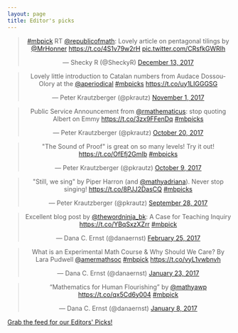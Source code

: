 ```yaml
---
layout: page
title: Editor's picks
---
```


<blockquote class="twitter-tweet" align="center" data-width="500"><p lang="en" dir="ltr"><a href="https://twitter.com/hashtag/mbpick?src=hash&amp;ref_src=twsrc%5Etfw">#mbpick</a> RT <a href="https://twitter.com/republicofmath?ref_src=twsrc%5Etfw">@republicofmath</a>: Lovely article on pentagonal tilings by <a href="https://twitter.com/MrHonner?ref_src=twsrc%5Etfw">@MrHonner</a> <a href="https://t.co/4S1v79w2rH">https://t.co/4S1v79w2rH</a> <a href="https://t.co/CRsfkGWRlh">pic.twitter.com/CRsfkGWRlh</a></p>&mdash; Shecky R (@SheckyR) <a href="https://twitter.com/SheckyR/status/941044031068438528?ref_src=twsrc%5Etfw">December 13, 2017</a></blockquote>
<script async src="https://platform.twitter.com/widgets.js" charset="utf-8"></script>

<blockquote class="twitter-tweet" align="center" data-width="500"><p lang="en" dir="ltr">Lovely little introduction to Catalan numbers from Audace Dossou-Olory at the <a href="https://twitter.com/aperiodical?ref_src=twsrc%5Etfw">@aperiodical</a> <a href="https://twitter.com/hashtag/mbpicks?src=hash&amp;ref_src=twsrc%5Etfw">#mbpicks</a> <a href="https://t.co/uy1LIGGGSG">https://t.co/uy1LIGGGSG</a></p>&mdash; Peter Krautzberger (@pkrautz) <a href="https://twitter.com/pkrautz/status/925855169971195905?ref_src=twsrc%5Etfw">November 1, 2017</a></blockquote>
<script async src="https://platform.twitter.com/widgets.js" charset="utf-8"></script>

<blockquote class="twitter-tweet" align="center" data-width="500"><p lang="en" dir="ltr">Public Service Announcement from <a href="https://twitter.com/rmathematicus?ref_src=twsrc%5Etfw">@rmathematicus</a>: stop quoting Albert on Emmy <a href="https://t.co/3zx9FFenDq">https://t.co/3zx9FFenDq</a> <a href="https://twitter.com/hashtag/mbpicks?src=hash&amp;ref_src=twsrc%5Etfw">#mbpicks</a></p>&mdash; Peter Krautzberger (@pkrautz) <a href="https://twitter.com/pkrautz/status/921420657426141186?ref_src=twsrc%5Etfw">October 20, 2017</a></blockquote>
<script async src="https://platform.twitter.com/widgets.js" charset="utf-8"></script>

<blockquote class="twitter-tweet" align="center" data-width="500"><p lang="en" dir="ltr">&quot;The Sound of Proof&quot; is great on so many levels! Try it out!  <a href="https://t.co/OfEfj2GmIb">https://t.co/OfEfj2GmIb</a> <a href="https://twitter.com/hashtag/mbpicks?src=hash&amp;ref_src=twsrc%5Etfw">#mbpicks</a></p>&mdash; Peter Krautzberger (@pkrautz) <a href="https://twitter.com/pkrautz/status/917387815486410757?ref_src=twsrc%5Etfw">October 9, 2017</a></blockquote>
<script async src="https://platform.twitter.com/widgets.js" charset="utf-8"></script>

<blockquote class="twitter-tweet" align="center" data-width="500"><p lang="en" dir="ltr">&quot;Still, we sing&quot; by Piper Harron (and <a href="https://twitter.com/mathyadriana?ref_src=twsrc%5Etfw">@mathyadriana</a>). Never stop singing! <a href="https://t.co/8PJJ2DasCQ">https://t.co/8PJJ2DasCQ</a> <a href="https://twitter.com/hashtag/mbpicks?src=hash&amp;ref_src=twsrc%5Etfw">#mbpicks</a></p>&mdash; Peter Krautzberger (@pkrautz) <a href="https://twitter.com/pkrautz/status/913342205267529729?ref_src=twsrc%5Etfw">September 28, 2017</a></blockquote>
<script async src="https://platform.twitter.com/widgets.js" charset="utf-8"></script>

<blockquote class="twitter-tweet" align="center" data-width="500"><p lang="en" dir="ltr">Excellent blog post by <a href="https://twitter.com/thewordninja_bk?ref_src=twsrc%5Etfw">@thewordninja_bk</a>:  A Case for Teaching Inquiry <a href="https://t.co/YBqSxzXZrr">https://t.co/YBqSxzXZrr</a> <a href="https://twitter.com/hashtag/mbpick?src=hash&amp;ref_src=twsrc%5Etfw">#mbpick</a></p>&mdash; Dana C. Ernst (@danaernst) <a href="https://twitter.com/danaernst/status/835286115217096705?ref_src=twsrc%5Etfw">February 25, 2017</a></blockquote>
<script async src="https://platform.twitter.com/widgets.js" charset="utf-8"></script>

<blockquote class="twitter-tweet" align="center" data-width="500"><p lang="en" dir="ltr">What is an Experimental Math Course &amp; Why Should We Care? By Lara Pudwell <a href="https://twitter.com/amermathsoc?ref_src=twsrc%5Etfw">@amermathsoc</a> <a href="https://twitter.com/hashtag/mbpick?src=hash&amp;ref_src=twsrc%5Etfw">#mbpick</a> <a href="https://t.co/vyL1vwbnvh">https://t.co/vyL1vwbnvh</a></p>&mdash; Dana C. Ernst (@danaernst) <a href="https://twitter.com/danaernst/status/823669011028197377?ref_src=twsrc%5Etfw">January 23, 2017</a></blockquote>
<script async src="https://platform.twitter.com/widgets.js" charset="utf-8"></script>

<blockquote class="twitter-tweet" align="center" data-width="500"><p lang="en" dir="ltr">“Mathematics for Human Flourishing” by <a href="https://twitter.com/mathyawp?ref_src=twsrc%5Etfw">@mathyawp</a> <a href="https://t.co/qx5Cd6y004">https://t.co/qx5Cd6y004</a> <a href="https://twitter.com/hashtag/mbpick?src=hash&amp;ref_src=twsrc%5Etfw">#mbpick</a></p>&mdash; Dana C. Ernst (@danaernst) <a href="https://twitter.com/danaernst/status/818162164934422531?ref_src=twsrc%5Etfw">January 8, 2017</a></blockquote>
<script async src="https://platform.twitter.com/widgets.js" charset="utf-8"></script>

<p> <a href="editors-picks.xml">Grab the feed for our Editors' Picks!</a></p>
<script async src="https://platform.twitter.com/widgets.js" charset="utf-8"></script>
